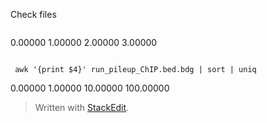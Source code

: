 Check files
```
```
0.00000
1.00000
2.00000
3.00000
```

 awk '{print $4}' run_pileup_ChIP.bed.bdg | sort | uniq
```
0.00000
1.00000
10.00000
100.00000

> Written with [StackEdit](https://stackedit.io/).
<!--stackedit_data:
eyJoaXN0b3J5IjpbMTg1NDk1MDYyNV19
-->